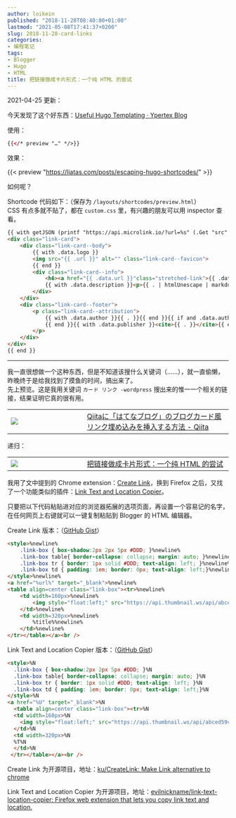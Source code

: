 ```yaml
---
author: loikein
published: "2018-11-28T08:40:00+01:00"
lastmod: "2021-05-08T17:41:37+0200"
slug: 2018-11-28-card-links
categories:
- 编程笔记
tags:
- Blogger
- Hugo
- HTML
title: 把链接做成卡片形式：一个纯 HTML 的尝试
---
```

2021-04-25 更新：

今天发现了这个好东西：[Useful Hugo Templating · Ypertex Blog](https://blog.ypertex.com/articles/useful-hugo-templating/)

使用：

```html
{{</* preview "…" */>}}
```

效果：

{{< preview "https://liatas.com/posts/escaping-hugo-shortcodes/" >}}

如何呢？

Shortcode 代码如下：（保存为 `/layouts/shortcodes/preview.html`）  
CSS 有点多就不贴了，都在 `custom.css` 里，有兴趣的朋友可以用 inspector 查看。

```html
{{ with getJSON (printf "https://api.microlink.io/?url=%s" (.Get "src" | default (.Get 0))) }}
<div class="link-card">
    <div class="link-card--body">
        {{ with .data.logo }}
        <img src="{{ .url }}" alt="" class="link-card--favicon">
        {{ end }}
        <div class="link-card--info">
            <h6><a href="{{ .data.url }}"class="stretched-link">{{ .data.title | title }}</a></h6>
            {{ with .data.description }}<p>{{ . | htmlUnescape | markdownify }}</p>{{ end }}
        </div>
    </div>
    <div class="link-card--footer">
        <p class="link-card--attribution">
            {{ with .data.author }}{{ . }}{{ end }}{{ if and .data.author .data.publisher}},
            {{ end }}{{ with .data.publisher }}<cite>{{ . }}</cite>{{ end }}
        </p>
    </div>
</div>
{{ end }}
```

***

我一直很想做一个这种东西，但是不知道该搜什么关键词（……），就一直偷懒，昨晚终于是给我找到了摸鱼的时间，搞出来了。  
先上预览。这是我用关键词 `カード リンク -wordpress` 搜出来的惟一一个相关的链接，结果证明它真的很有用。  

<a href="https://qiita.com/mamohacy/items/f2a8538bb0ff17833e0c" rel="nofollow noopener noreferrer">
<table class="link-box" data-align="center">
<tbody>
<tr>
<td width="160px"><img src="https://api.thumbnail.ws/api/abced59c1824672a69ab5d7dfd3043b9323ac8d36cd9/thumbnail/get?width=160&url=https://qiita.com/mamohacy/items/f2a8538bb0ff17833e0c" /></td>
<td width="320px">Qiitaに「はてなブログ」のブログカード風リンク埋め込みを挿入する方法 - Qiita</td>
</tr>
</tbody>
</table>
</a>
  
递归：  

<a href="/posts/2018-11-28-card-links/">
<table class="link-box" data-align="center">
<tbody>
<tr>
<td width="160px"><img src="https://api.thumbnail.ws/api/abced59c1824672a69ab5d7dfd3043b9323ac8d36cd9/thumbnail/get?width=160&url=https://loikein.blogspot.com/2018/11/html.html" /></td>
<td width="320px">把链接做成卡片形式：一个纯 HTML 的尝试</td>
</tr>
</tbody>
</table>
</a>

我用了文中提到的 Chrome extension：[Create
Link](https://chrome.google.com/webstore/detail/create-link/gcmghdmnkfdbncmnmlkkglmnnhagajbm?hl=ja)，换到 Firefox 之后，又找了一个功能类似的插件：[Link Text and Location Copier](https://addons.mozilla.org/en-US/firefox/addon/link-text-and-location-copier/)。

只要把以下代码粘贴进对应的浏览器拓展的选项页面，再设置一个容易记的名字，在任何网页上右键就可以一键复制粘贴到 Blogger 的 HTML 编辑器。  

Create Link 版本：（[GitHub Gist](https://gist.github.com/loikein/8c62bceb235bbb104f51333a2153c27f#file-blogger-link-box-html)）

```html
<style>%newline%
    .link-box { box-shadow:2px 2px 5px #DDD; }%newline%
    .link-box table{ border-collapse: collapse; margin: auto; }%newline%
    .link-box tr { border: 1px solid #DDD; text-align: left; }%newline%
    .link-box td { padding: 1em; border: 0px; text-align: left;}%newline%
</style>%newline%
<a href="%url%" target="_blank">%newline%
<table align=center class="link-box"><tr>%newline%
    <td width=160px>%newline%
        <img style="float:left;" src="https://api.thumbnail.ws/api/abced59c1824672a69ab5d7dfd3043b9323ac8d36cd9/thumbnail/get?width=160&url=%url%" alt="" width="160" height="90" />%newline%
    </td>%newline%
    <td width=320px>%newline%
        %title%%newline%
    </td>%newline%
</tr></table></a><br />
```

Link Text and Location Copier 版本：（[GitHub Gist](https://gist.github.com/loikein/8c62bceb235bbb104f51333a2153c27f#file-blogger-link-box2-html)）

```html
<style>%N
  .link-box { box-shadow:2px 2px 5px #DDD; }%N
  .link-box table{ border-collapse: collapse; margin: auto; }%N
  .link-box tr { border: 1px solid #DDD; text-align: left; }%N
  .link-box td { padding: 1em; border: 0px; text-align: left;}%N
</style>%N
<a href="%U" target="_blank">%N
  <table align=center class="link-box"><tr>%N
  <td width=160px>%N
    <img style="float:left;" src="https://api.thumbnail.ws/api/abced59c1824672a69ab5d7dfd3043b9323ac8d36cd9/thumbnail/get?width=160&url=%linkurl%" alt="" width="160" height="90" />%N
  </td>%N
  <td width=320px>%N
  %T%N
  </td>%N
 </tr></table></a><br />
```

Create Link 为开源项目，地址：[ku/CreateLink: Make Link alternative to chrome](https://github.com/ku/CreateLink)

Link Text and Location Copier 为开源项目，地址：[evilnickname/link-text-location-copier: Firefox web extension that lets you copy link text and location.](https://github.com/evilnickname/link-text-location-copier)
